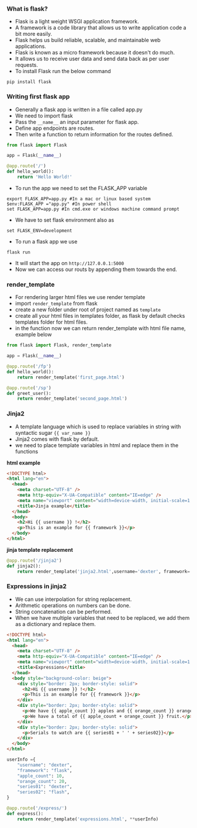 ### What is flask?

- Flask is a light weight WSGI application framework.
- A framework is a code library that allows us to write application code a bit more easily.
- Flask helps us build reliable, scalable, and maintainable web applications.
- Flask is known as a micro framework because it doesn't do much.
- It allows us to receive user data and send data back as per user requests.
- To install Flask run the below command

```
pip install flask
```

### Writing first flask app

- Generally a flask app is written in a file called app.py
- We need to import flask
- Pass the `__name__` an input parameter for flask app.
- Define app endpoints are routes.
- Then write a function to return information for the routes defined.

```python
from flask import Flask

app = Flask(__name__)

@app.route('/')
def hello_world():
    return 'Hello World!'
```

- To run the app we need to set the FLASK_APP variable

```
export FLASK_APP=app.py #In a mac or linux based system
$env:FLASK_APP ="app.py" #In power shell
set FLASK_APP=app.py #In cmd.exe or windows machine command prompt
```

- We have to set flask environment also as

```
set FLASK_ENV=development
```

- To run a flask app we use

```
flask run
```

- It will start the app on `http://127.0.0.1:5000`
- Now we can access our routs by appending them towards the end.

### render_template

- For rendering larger html files we use render template
- import `render_template` from flask
- create a new folder under root of project named as `template`
- create all your html files in templates folder, as flask by default checks templates folder for html files.
- in the function now we can return render_template with html file name, example below

```python
from flask import Flask, render_template

app = Flask(__name__)

@app.route('/fp')
def hello_world():
    return render_template('first_page.html')

@app.route('/sp')
def greet_user():
    return render_template('second_page.html')

```

### Jinja2

- A template language which is used to replace variables in string with syntactic sugar `{{ var_name }}`
- Jinja2 comes with flask by default.
- we need to place template variables in html and replace them in the functions

**html example**

```html
<!DOCTYPE html>
<html lang="en">
  <head>
    <meta charset="UTF-8" />
    <meta http-equiv="X-UA-Compatible" content="IE=edge" />
    <meta name="viewport" content="width=device-width, initial-scale=1.0" />
    <title>Jinja example</title>
  </head>
  <body>
    <h2>Hi {{ username }} !</h2>
    <p>This is an example for {{ framework }}</p>
  </body>
</html>
```

**jinja template replacement**

```python
@app.route('/jinja2')
def jinja2():
    return render_template('jinja2.html',username='dexter', framework='flask')
```

### Expressions in jinja2
- We can use interpolation for string replacement.
- Arithmetic operations on numbers can be done.
- String concatenation can be performed.
- When we have multiple variables that need to be replaced, we add them as a dictionary and replace them.
  
```html
<!DOCTYPE html>
<html lang="en">
  <head>
    <meta charset="UTF-8" />
    <meta http-equiv="X-UA-Compatible" content="IE=edge" />
    <meta name="viewport" content="width=device-width, initial-scale=1.0" />
    <title>Expressions</title>
  </head>
  <body style="background-color: beige">
    <div style="border: 2px; border-style: solid">
      <h2>Hi {{ username }} !</h2>
      <p>This is an example for {{ framework }}</p>
    </div>
    <div style="border: 2px; border-style: solid">
      <p>We have {{ apple_count }} apples and {{ orange_count }} oranges</p>
      <p>We have a total of {{ apple_count + orange_count }} fruit.</p>
    </div>
    <div style="border: 2px; border-style: solid">
      <p>Serials to watch are {{ series01 + ' ' + series02}}</p>
    </div>
  </body>
</html>

```

```python
userInfo ={
    "username": "dexter",
    "framework": "flask",
    "apple_count": 10,
    "orange_count": 20,
    "series01": "dexter",
    "series02": "flash",
}

@app.route('/express/')
def express():
    return render_template('expressions.html', **userInfo)
```